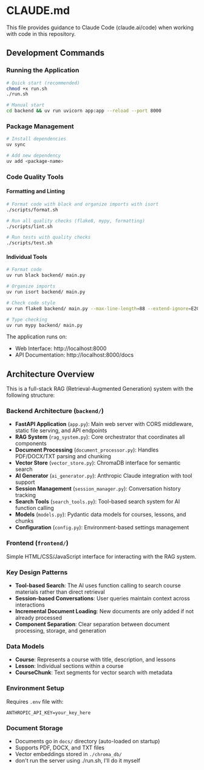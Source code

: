 # CLAUDE.md

This file provides guidance to Claude Code (claude.ai/code) when working with code in this repository.

## Development Commands

### Running the Application
```bash
# Quick start (recommended)
chmod +x run.sh
./run.sh

# Manual start
cd backend && uv run uvicorn app:app --reload --port 8000
```

### Package Management
```bash
# Install dependencies
uv sync

# Add new dependency
uv add <package-name>
```

### Code Quality Tools

#### Formatting and Linting
```bash
# Format code with black and organize imports with isort
./scripts/format.sh

# Run all quality checks (flake8, mypy, formatting)
./scripts/lint.sh

# Run tests with quality checks
./scripts/test.sh
```

#### Individual Tools
```bash
# Format code
uv run black backend/ main.py

# Organize imports
uv run isort backend/ main.py

# Check code style
uv run flake8 backend/ main.py --max-line-length=88 --extend-ignore=E203,W503

# Type checking
uv run mypy backend/ main.py
```

The application runs on:
- Web Interface: http://localhost:8000
- API Documentation: http://localhost:8000/docs

## Architecture Overview

This is a full-stack RAG (Retrieval-Augmented Generation) system with the following structure:

### Backend Architecture (`backend/`)
- **FastAPI Application** (`app.py`): Main web server with CORS middleware, static file serving, and API endpoints
- **RAG System** (`rag_system.py`): Core orchestrator that coordinates all components
- **Document Processing** (`document_processor.py`): Handles PDF/DOCX/TXT parsing and chunking
- **Vector Store** (`vector_store.py`): ChromaDB interface for semantic search
- **AI Generator** (`ai_generator.py`): Anthropic Claude integration with tool support
- **Session Management** (`session_manager.py`): Conversation history tracking
- **Search Tools** (`search_tools.py`): Tool-based search system for AI function calling
- **Models** (`models.py`): Pydantic data models for courses, lessons, and chunks
- **Configuration** (`config.py`): Environment-based settings management

### Frontend (`frontend/`)
Simple HTML/CSS/JavaScript interface for interacting with the RAG system.

### Key Design Patterns
- **Tool-based Search**: The AI uses function calling to search course materials rather than direct retrieval
- **Session-based Conversations**: User queries maintain context across interactions
- **Incremental Document Loading**: New documents are only added if not already processed
- **Component Separation**: Clear separation between document processing, storage, and generation

### Data Models
- **Course**: Represents a course with title, description, and lessons
- **Lesson**: Individual sections within a course
- **CourseChunk**: Text segments for vector search with metadata

### Environment Setup
Requires `.env` file with:
```
ANTHROPIC_API_KEY=your_key_here
```

### Document Storage
- Documents go in `docs/` directory (auto-loaded on startup)
- Supports PDF, DOCX, and TXT files
- Vector embeddings stored in `./chroma_db/`
- don't run the server using ./run.sh, I'll do it myself